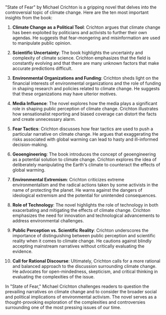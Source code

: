 "State of Fear" by Michael Crichton is a gripping novel that delves into the controversial topic of climate change. Here are the ten most important insights from the book:

1. **Climate Change as a Political Tool**: Crichton argues that climate change has been exploited by politicians and activists to further their own agendas. He suggests that fear-mongering and misinformation are used to manipulate public opinion.

2. **Scientific Uncertainty**: The book highlights the uncertainty and complexity of climate science. Crichton emphasizes that the field is constantly evolving and that there are many unknown factors that make accurate predictions difficult.

3. **Environmental Organizations and Funding**: Crichton sheds light on the financial interests of environmental organizations and the role of funding in shaping research and policies related to climate change. He suggests that these organizations may have ulterior motives.

4. **Media Influence**: The novel explores how the media plays a significant role in shaping public perception of climate change. Crichton illustrates how sensationalist reporting and biased coverage can distort the facts and create unnecessary alarm.

5. **Fear Tactics**: Crichton discusses how fear tactics are used to push a particular narrative on climate change. He argues that exaggerating the risks associated with global warming can lead to hasty and ill-informed decision-making.

6. **Geoengineering**: The book introduces the concept of geoengineering as a potential solution to climate change. Crichton explores the idea of deliberately manipulating the Earth's climate to counteract the effects of global warming.

7. **Environmental Extremism**: Crichton criticizes extreme environmentalism and the radical actions taken by some activists in the name of protecting the planet. He warns against the dangers of ideological extremism and the potential for unintended consequences.

8. **Role of Technology**: The novel highlights the role of technology in both exacerbating and mitigating the effects of climate change. Crichton emphasizes the need for innovation and technological advancements to address environmental challenges.

9. **Public Perception vs. Scientific Reality**: Crichton underscores the importance of distinguishing between public perception and scientific reality when it comes to climate change. He cautions against blindly accepting mainstream narratives without critically evaluating the evidence.

10. **Call for Rational Discourse**: Ultimately, Crichton calls for a more rational and balanced approach to the discussion surrounding climate change. He advocates for open-mindedness, skepticism, and critical thinking in evaluating the complexities of the issue.

In "State of Fear," Michael Crichton challenges readers to question the prevailing narratives on climate change and to consider the broader social and political implications of environmental activism. The novel serves as a thought-provoking exploration of the complexities and controversies surrounding one of the most pressing issues of our time.